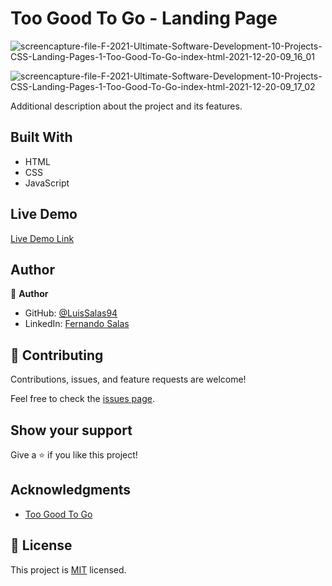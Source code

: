 # Too Good To Go - Landing Page

![screencapture-file-F-2021-Ultimate-Software-Development-10-Projects-CSS-Landing-Pages-1-Too-Good-To-Go-index-html-2021-12-20-09_16_01](https://user-images.githubusercontent.com/57297709/146782318-9f8df1a4-e3b0-47cf-b41c-51e700fde730.png)

![screencapture-file-F-2021-Ultimate-Software-Development-10-Projects-CSS-Landing-Pages-1-Too-Good-To-Go-index-html-2021-12-20-09_17_02](https://user-images.githubusercontent.com/57297709/146784131-cdf25af1-4b75-422f-a2b5-0c5736cde62a.png)


Additional description about the project and its features.

## Built With

- HTML
- CSS
- JavaScript

## Live Demo

[Live Demo Link](https://youthful-goldwasser-2d3cb1.netlify.app/#donate)

## Author

👤 **Author**

- GitHub: [@LuisSalas94](https://github.com/LuisSalas94)
- LinkedIn: [Fernando Salas](https://www.linkedin.com/in/luisfernandosalasgave/)

## 🤝 Contributing

Contributions, issues, and feature requests are welcome!

Feel free to check the [issues page](../../issues/).

## Show your support

Give a ⭐️ if you like this project!

## Acknowledgments

- [Too Good To Go ](https://toogoodtogo.com/en-us)


## 📝 License

This project is [MIT](./MIT.md) licensed.

